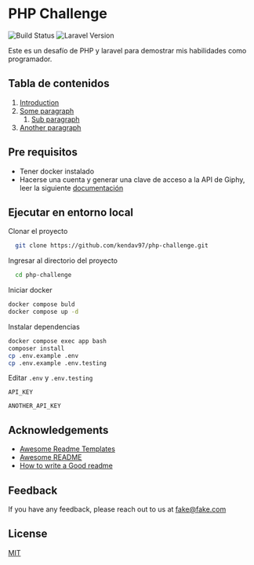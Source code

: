 # PHP Challenge  
<p align="left">
<img src="https://img.shields.io/badge/Autor-Kenneth_Gonzalez-brightgreen?style=flat&logo=codementor&logoColor=%23959da5
" alt="Build Status">
<img src="https://img.shields.io/badge/laravel-v10.48.16-blue?style=flat&logo=laravel" alt="Laravel Version">
</p>
Este es un desafío de PHP y laravel para demostrar mis habilidades como programador.

## Tabla de contenidos  
1. [Introduction](#introduction)  
2. [Some paragraph](#paragraph1)  
    1. [Sub paragraph](#subparagraph1)  
3. [Another paragraph](#paragraph2)

## Pre requisitos

- Tener docker instalado
- Hacerse una cuenta y generar una clave de acceso a la API de Giphy, leer la siguiente [documentación](https://developers.giphy.com/docs/api#quick-start-guide)

## Ejecutar en entorno local

Clonar el proyecto  

~~~bash  
  git clone https://github.com/kendav97/php-challenge.git
~~~

Ingresar al directorio del proyecto

~~~bash  
  cd php-challenge
~~~

Iniciar docker

~~~bash  
docker compose buld
docker compose up -d
~~~

Instalar dependencias

~~~bash
docker compose exec app bash
composer install
cp .env.example .env
cp .env.example .env.testing
~~~

Editar `.env` y `.env.testing` 

`API_KEY`  

`ANOTHER_API_KEY` 

## Acknowledgements  

- [Awesome Readme Templates](https://awesomeopensource.com/project/elangosundar/awesome-README-templates)
- [Awesome README](https://github.com/matiassingers/awesome-readme)
- [How to write a Good readme](https://bulldogjob.com/news/449-how-to-write-a-good-readme-for-your-github-project)

## Feedback  

If you have any feedback, please reach out to us at fake@fake.com

## License  

[MIT](https://choosealicense.com/licenses/mit/)
